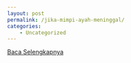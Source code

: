 ```yaml
---
layout: post
permalink: /jika-mimpi-ayah-meninggal/
categories:
    - Uncategorized
---
```


[Baca Selengkapnya](/05)